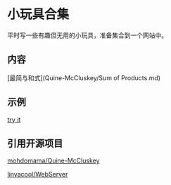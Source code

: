 # 小玩具合集

平时写一些有趣但无用的小玩具，准备集合到一个网站中。

## 内容
[最简与和式](Quine-McCluskey/Sum of Products.md)

## 示例
[try it](http://lambertrao.xyz:12344/toycodes.html)

## 引用开源项目

[mohdomama/Quine-McCluskey](https://github.com/mohdomama/Quine-McCluskey/blob/master/tabulation.cpp)

[linyacool/WebServer](https://github.com/linyacool/WebServer)

